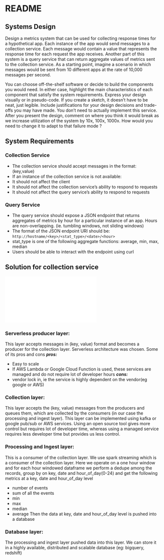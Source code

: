 # README

## Systems Design
Design a metrics system that can be used for collecting response times for a hypothetical app.
Each instance of the app would send messages to a collection service. Each message would
contain a value that represents the response time for each request the app receives. Another
part of this system is a query service that can return aggregate values of metrics sent to the
collection service. As a starting point, imagine a scenario in which messages would be sent from 10 different apps
at the rate of 10,000 messages per second.

You can choose off-the-shelf software or decide to build the components you would need. In
either case, highlight the main characteristics of each component that satisfy the system
requirements.
Express your design visually or in pseudo-code. If you create a sketch, it doesn’t have to be
neat, just legible. Include justifications for your design decisions and trade-offs you may have
made. You don’t need to actually implement this service​.
After you present the design, comment on where you think it would break as we increase
utilization of the system by 10x, 100x, 1000x. How would you need to change it to adapt to that
failure mode ?

## System Requirements

### Collection Service
* The collection service should accept messages in the format: (key,value)
* If an instance of the collection service is not available:
* It should not affect the client
* It should not affect the collection service’s ability to respond to requests
* It should not affect the query service’s ability to respond to requests

### Query Service
* The query service should expose a JSON endpoint that returns aggregates of metrics by
hour for a particular instance of an app. Hours are non-overlapping. (ie. tumbling
windows, not sliding windows)
* The format of the JSON endpoint URI should be: ```http://hostname/<key>/<stat_type>/<date>/<hour>```
* stat_type is one of the following aggregate functions: average, min, max, median
* Users should be able to interact with the endpoint using curl

## Solution for collection service
![Design Doc](./collection_service.pdf)

### Serverless producer layer:
This layer accepts messages in (key, value) format and becomes a producer for the collection layer. Serverless architecture was chosen. Some of its pros and cons
***pros:***
* Easy to scale
* If AWS Lambda or Google Cloud Function is used, these services are managed and do not require lot of developer hours
***cons:***
* vendor lock in, ie the service is highly dependent on the vendor(eg google or AWS)

### Collection layer:
This layer accepts the (key, value) messages from the producers and queues them, which are collected by the consumers (in our case the processing and ingest layer). This layer can be implemented using kafka or google pub/sub or AWS services. Using an open source tool gives more control but requires lot of developer time, whereas using a managed service requires less developer time but provides us less control.

### Processing and Ingest layer:
This is a consumer of the collection layer. We use spark streaming which is a consumer of the collection layer. Here we operate on a one hour window and for each hour windowed dataframe we perform a dedupe among the records, group by on key, date and hour_of_day(0-24) and get the following metrics at a key, date and hour_of_day level
* number of events
* sum of all the events
* min 
* max
* median
* average
Then the data at key, date and hour_of_day level is pushed into a database

### Database layer:
The processing and ingest layer pushed data into this layer. We can store it in a highly available, distributed and scalable database (eg: bigquery, redshift)


